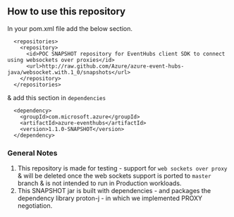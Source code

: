 ## How to use this repository

In your pom.xml file add the below section.

```  
  <repositories>
    <repository>
      <id>POC SNAPSHOT repository for EventHubs client SDK to connect using websockets over proxies</id>
      <url>http://raw.github.com/Azure/azure-event-hubs-java/websocket.with.1_0/snapshots</url>
    </repository>
  </repositories>
```

& add this section in `dependencies`

```
  <dependency>
    <groupId>com.microsoft.azure</groupId>
    <artifactId>azure-eventhubs</artifactId>
    <version>1.1.0-SNAPSHOT</version>
  </dependency>
```

### General Notes

1. This repository is made for testing - support for `web sockets over proxy` & will be deleted once the web sockets support is ported to `master` branch & is not intended to run in Production workloads.
2. This SNAPSHOT jar is built with dependencies - and packages the dependency library proton-j - in which we implemented PROXY negotiation.